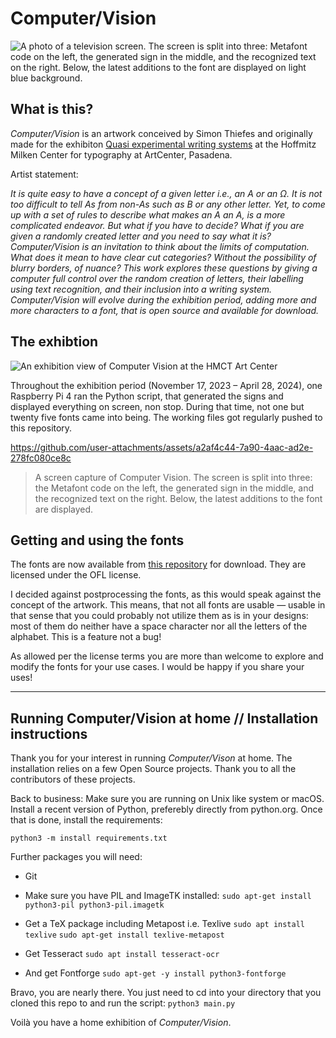 # Computer/Vision

![A photo of a television screen. The screen is split into three: Metafont code on the left, the generated sign in the middle, and the recognized text on the right. Below, the latest additions to the font are displayed on light blue background.](https://github.com/user-attachments/assets/c15af74c-5567-4384-9464-e55759c29b25)


## What is this?
_Computer/Vision_ is an artwork conceived by Simon Thiefes and originally made for the exhibiton [Quasi experimental writing systems](https://hmctartcenter.org/exhibitions/quasi-experimental-writing-systems/) at the Hoffmitz Milken Center for typography at ArtCenter, Pasadena.  

Artist statement:

*It is quite easy to have a concept of a given letter i.e., an A or an Ω. It is not too difficult to tell As from non-As such as B or any other letter. Yet, to come up with a set of rules to describe what makes an A an A, is a more complicated endeavor. But what if you have to decide? What if you are given a randomly created letter and you need to say what it is?
Computer/Vision is an invitation to think about the limits of computation. What does it mean to have clear cut categories? Without the possibility of blurry borders, of nuance?
This work explores these questions by giving a computer full control over the random creation of letters, their labelling using text recognition, and their inclusion into a writing system. 
Computer/Vision will evolve during the exhibition period, adding more and more characters to a font, that is open source and available for download.*

## The exhibtion

![An exhibition view of Computer Vision at the HMCT Art Center](https://github.com/user-attachments/assets/5ea816ac-6f00-495a-83fa-2314bfacbd15)

Throughout the exhibition period (November 17, 2023 – April 28, 2024), one Raspberry Pi 4 ran the Python script, that generated the signs and displayed everything on screen, non stop. During that time, not one but twenty five fonts came into being. The working files got regularly pushed to this repository.

https://github.com/user-attachments/assets/a2af4c44-7a90-4aac-ad2e-278fc080ce8c

> A screen capture of Computer Vision. The screen is split into three: the Metafont code on the left, the generated sign in the middle, and the recognized text on the right. Below, the latest additions to the font are displayed.


## Getting and using the fonts

The fonts are now available from [this repository](/output) for download. They are licensed under the OFL license. 

I decided against postprocessing the fonts, as this would speak against the concept of the artwork. This means, that not all fonts are usable — usable in that sense that you could probably not utilize them as is in your designs: most of them do neither have a space character nor all the letters of the alphabet. This is a feature not a bug! 

As allowed per the license terms you are more than welcome to explore and modify the fonts for your use cases. I would be happy if you share your uses!

---

## Running Computer/Vision at home // Installation instructions

Thank you for your interest in running _Computer/Vison_ at home. The installation relies on a few Open Source projects. Thank you to all the contributors of these projects.

Back to business:
Make sure you are running on Unix like system or macOS. 
Install a recent version of Python, preferebly directly from python.org.
Once that is done, install the requirements:

`python3 -m install requirements.txt`

Further packages you will need:

* Git
* Make sure you have PIL and ImageTK installed:
`sudo apt-get install python3-pil python3-pil.imagetk`

* Get a TeX package including Metapost i.e. Texlive
`sudo apt install texlive`
`sudo apt-get install texlive-metapost`
* Get Tesseract
`sudo apt install tesseract-ocr`
* And get Fontforge
`sudo apt-get -y install python3-fontforge`

Bravo, you are nearly there. You just need to cd into your directory that you cloned this repo to and run the script:
`python3 main.py`

Voilà you have a home exhibition of _Computer/Vision_.
